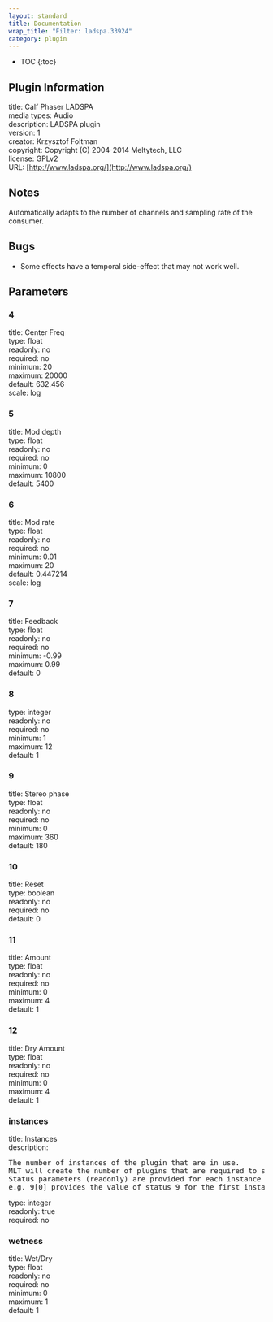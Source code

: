 ```yaml
---
layout: standard
title: Documentation
wrap_title: "Filter: ladspa.33924"
category: plugin
---
```

* TOC
{:toc}

## Plugin Information

title: Calf Phaser LADSPA  
media types:
Audio  
description: LADSPA plugin  
version: 1  
creator: Krzysztof Foltman  
copyright: Copyright (C) 2004-2014 Meltytech, LLC  
license: GPLv2  
URL: [http://www.ladspa.org/](http://www.ladspa.org/)  

## Notes

Automatically adapts to the number of channels and sampling rate of the consumer.

## Bugs

* Some effects have a temporal side-effect that may not work well.


## Parameters

### 4

title: Center Freq    
type: float  
readonly: no  
required: no  
minimum: 20  
maximum: 20000  
default: 632.456  
scale: log  

### 5

title: Mod depth    
type: float  
readonly: no  
required: no  
minimum: 0  
maximum: 10800  
default: 5400  

### 6

title: Mod rate    
type: float  
readonly: no  
required: no  
minimum: 0.01  
maximum: 20  
default: 0.447214  
scale: log  

### 7

title: Feedback    
type: float  
readonly: no  
required: no  
minimum: -0.99  
maximum: 0.99  
default: 0  

### 8

  
type: integer  
readonly: no  
required: no  
minimum: 1  
maximum: 12  
default: 1  

### 9

title: Stereo phase    
type: float  
readonly: no  
required: no  
minimum: 0  
maximum: 360  
default: 180  

### 10

title: Reset    
type: boolean  
readonly: no  
required: no  
default: 0  

### 11

title: Amount    
type: float  
readonly: no  
required: no  
minimum: 0  
maximum: 4  
default: 1  

### 12

title: Dry Amount    
type: float  
readonly: no  
required: no  
minimum: 0  
maximum: 4  
default: 1  

### instances

title: Instances    
description:
<pre>
The number of instances of the plugin that are in use.
MLT will create the number of plugins that are required to support the number of audio channels.
Status parameters (readonly) are provided for each instance and are accessed by specifying the instance number after the identifier (starting at zero).
e.g. 9[0] provides the value of status 9 for the first instance.
</pre>
type: integer  
readonly: true  
required: no  

### wetness

title: Wet/Dry    
type: float  
readonly: no  
required: no  
minimum: 0  
maximum: 1  
default: 1  

